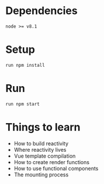 # Dependencies
`node >= v8.1`

# Setup
`run npm install`

# Run
`run npm start`

# Things to learn

- How to build reactivity
- Where reactivity lives
- Vue template compilation
- How to create render functions
- How to use functional components
- The mounting process